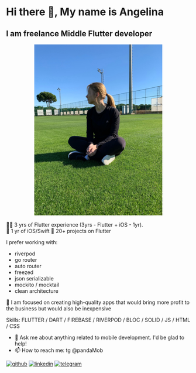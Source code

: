 <h1> Hi there 👋, My name is Angelina </h1>
<h2> I am freelance Middle Flutter developer </h2>

<p align="center">
  <img src="av-2.jpg" width="350" title="avatar">
</p>


👩‍💻 3 yrs of Flutter experience (3yrs - Flutter + iOS - 1yr). <br>
📱 1 yr of iOS/Swift
🧗 20+ projects on Flutter

I prefer working with:
<ul role="list">
  <li data-icon="✔️">riverpod</li>
  <li data-icon="✔️">go router</li>
  <li data-icon="✔️">auto router</li>
  <li data-icon="✔️">freezed</li>
  <li data-icon="✔️">json serializable</li>
  <li data-icon="✔️">mockito / mocktail</li>
  <li data-icon="✔️">clean architecture</li>
</ul>

🔭 I am focused on creating high-quality apps that would bring more profit to the business but would also be inexpensive

 Skills: FLUTTER / DART / FIREBASE / RIVERPOD / BLOC / SOLID / JS / HTML / CSS

- 💬 Ask me about anything related to mobile development. I'd be glad to help! 
- 📫 How to reach me: tg @pandaMob 


[<img src='https://cdn.jsdelivr.net/npm/simple-icons@3.0.1/icons/github.svg' alt='github' height='40'>](https://github.com/asg1997)  [<img src='https://cdn.jsdelivr.net/npm/simple-icons@3.0.1/icons/linkedin.svg' alt='linkedin' height='40'>](https://www.linkedin.com/in/https://www.linkedin.com/in/angelina-gromova-b3ba71224/)  [<img src='https://cdn.jsdelivr.net/npm/simple-icons@3.0.1/icons/telegram.svg' alt='telegram' height='40'>](@pandaMob)  

